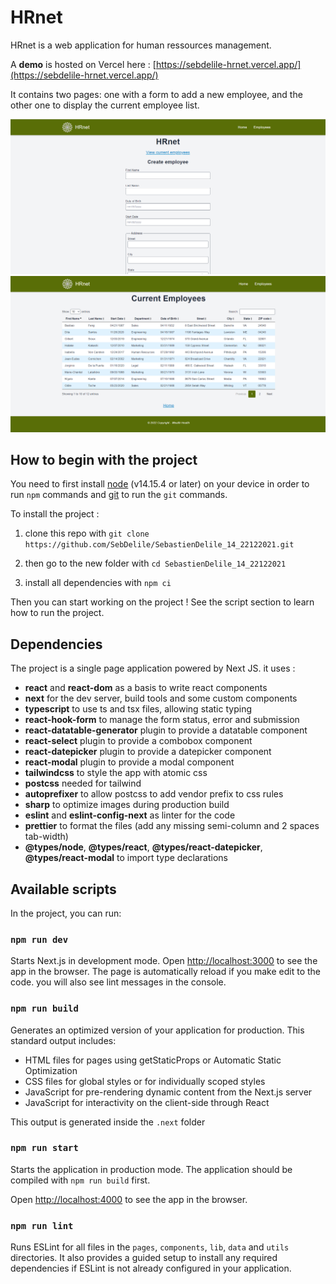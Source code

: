 # HRnet

HRnet is a web application for human ressources management.

A **demo** is hosted on Vercel here : [https://sebdelile-hrnet.vercel.app/](https://sebdelile-hrnet.vercel.app/)

It contains two pages: one with a form to add a new employee, and the other one to display the current employee list.

![app preview - homepage](/docs/screenshot-homepage.png)
![app preview - employee list](/docs/screenshot-employee-list.png)

## How to begin with the project

You need to first install [node](https://nodejs.org/en/) (v14.15.4 or later) on your device in order to run `npm` commands and [git](https://git-scm.com/) to run the `git` commands.

To install the project :

1. clone this repo with `git clone https://github.com/SebDelile/SebastienDelile_14_22122021.git`

2. then go to the new folder with `cd SebastienDelile_14_22122021`

3. install all dependencies with `npm ci`

Then you can start working on the project ! See the script section to learn how to run the project.

## Dependencies

The project is a single page application powered by Next JS. it uses :

- **react** and **react-dom** as a basis to write react components
- **next** for the dev server, build tools and some custom components
- **typescript** to use ts and tsx files, allowing static typing
- **react-hook-form** to manage the form status, error and submission
- **react-datatable-generator** plugin to provide a datatable component
- **react-select** plugin to provide a combobox component
- **react-datepicker** plugin to provide a datepicker component
- **react-modal** plugin to provide a modal component
- **tailwindcss** to style the app with atomic css
- **postcss** needed for tailwind
- **autoprefixer** to allow postcss to add vendor prefix to css rules
- **sharp** to optimize images during production build
- **eslint** and **eslint-config-next** as linter for the code
- **prettier** to format the files (add any missing semi-column and 2 spaces tab-width)
- **@types/node**, **@types/react**, **@types/react-datepicker**, **@types/react-modal** to import type declarations

## Available scripts

In the project, you can run:

### `npm run dev`

Starts Next.js in development mode. Open [http://localhost:3000](http://localhost:3000) to see the app in the browser. The page is automatically reload if you make edit to the code. you will also see lint messages in the console.

### `npm run build`

Generates an optimized version of your application for production. This standard output includes:

- HTML files for pages using getStaticProps or Automatic Static Optimization
- CSS files for global styles or for individually scoped styles
- JavaScript for pre-rendering dynamic content from the Next.js server
- JavaScript for interactivity on the client-side through React

This output is generated inside the `.next` folder

### `npm run start`

Starts the application in production mode. The application should be compiled with `npm run build` first.

Open [http://localhost:4000](http://localhost:4000) to see the app in the browser.

### `npm run lint`

Runs ESLint for all files in the `pages`, `components`, `lib`, `data` and `utils` directories. It also provides a guided setup to install any required dependencies if ESLint is not already configured in your application.
